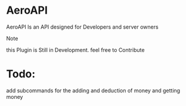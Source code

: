 # AeroAPI
AeroAPI Is an API designed for Developers and server owners

> [!Note]
> this Plugin is Still in Development.
> feel free to Contribute

# Todo:
add subcommands for the adding and deduction of money and getting money
